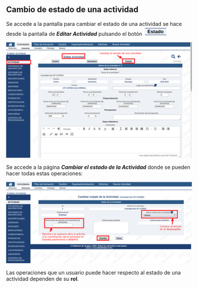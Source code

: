 ## Cambio de estado de una actividad

Se accede a la pantalla para cambiar el estado de una actividad se hace desde la pantalla de **_Editar Actividad_** pulsando el botón ![](https://raw.githubusercontent.com/catedu/manualdoceo/master/assets/seleccion-764.png)

![](https://raw.githubusercontent.com/catedu/manualdoceo/master/assets/seleccion-763.png)

Se accede a la página _**Cambiar el estado de la Actividad**_ donde se pueden hacer todas estas operaciones:

![](https://raw.githubusercontent.com/catedu/manualdoceo/master/assets/seleccion-765.png)

Las operaciones que un usuario puede hacer respecto al estado de una actividad dependen de su **rol**.